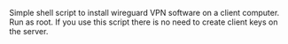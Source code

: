 Simple shell script to install wireguard VPN software on a client computer.
Run as root.
If you use this script there is no need to create client keys on the server.
